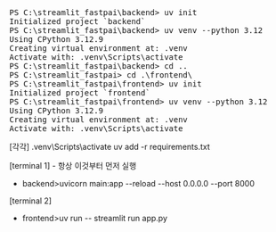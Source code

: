 <pre>
PS C:\streamlit_fastpai\backend> uv init
Initialized project `backend`
PS C:\streamlit_fastpai\backend> uv venv --python 3.12
Using CPython 3.12.9
Creating virtual environment at: .venv
Activate with: .venv\Scripts\activate
PS C:\streamlit_fastpai\backend> cd ..
PS C:\streamlit_fastpai> cd .\frontend\
PS C:\streamlit_fastpai\frontend> uv init
Initialized project `frontend`
PS C:\streamlit_fastpai\frontend> uv venv --python 3.12
Using CPython 3.12.9
Creating virtual environment at: .venv
Activate with: .venv\Scripts\activate
</pre>

[각각]
.venv\Scripts\activate
uv add -r requirements.txt

[terminal 1] - 항상 이것부터 먼저 실행
  - backend>uvicorn main:app --reload --host 0.0.0.0 --port 8000

[terminal 2]
  - frontend>uv run -- streamlit run app.py
